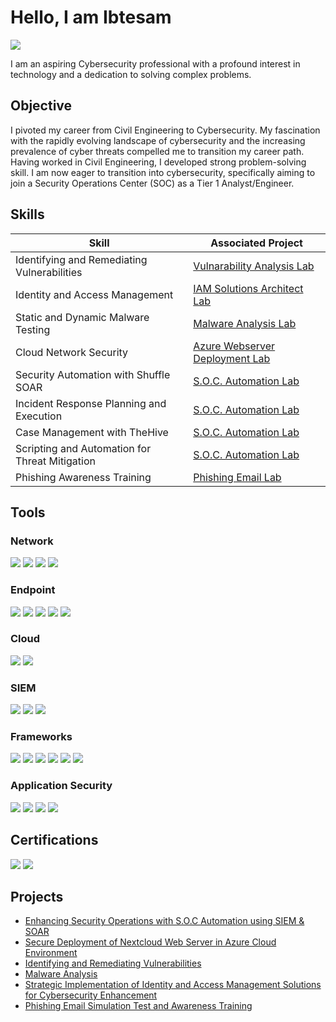 # Hello, I am Ibtesam
<a href="https://linkedin.com/in/md-ibtesam/"><img src="https://img.shields.io/badge/-LinkedIn-0072b1?&style=for-the-badge&logo=linkedin&logoColor=white" /></a>

I am an aspiring Cybersecurity professional with a profound interest in technology and a dedication to solving complex problems.

## Objective
I pivoted my career from Civil Engineering to Cybersecurity. My fascination with the rapidly evolving landscape of cybersecurity and the increasing prevalence of cyber threats compelled me to transition my career path. Having worked in Civil Engineering, I developed strong problem-solving skill. I am now eager to transition into cybersecurity, specifically aiming to join a Security Operations Center (SOC) as a Tier 1 Analyst/Engineer.

## Skills

| Skill                                         | Associated Project         |
|-----------------------------------------------|----------------------------|
| Identifying and Remediating Vulnerabilities | <a href="https://github.com/ibtesam5d/vulnerability">Vulnarability Analysis Lab</a>|
| Identity and Access Management | <a href="https://github.com/ibtesam5d/IAM">IAM Solutions Architect Lab</a>|
| Static and Dynamic Malware Testing | <a href="https://github.com/ibtesam5d/mal">Malware Analysis Lab</a>|
| Cloud Network Security | <a href="https://github.com/ibtesam5d/nextcloud">Azure Webserver Deployment Lab</a>|
| Security Automation with Shuffle SOAR         | <a href="https://github.com/ibtesam5d/wazuh">S.O.C. Automation Lab</a>|
| Incident Response Planning and Execution      | <a href="https://github.com/ibtesam5d/wazuh">S.O.C. Automation Lab</a>|
| Case Management with TheHive                  | <a href="https://github.com/ibtesam5d/wazuh">S.O.C. Automation Lab</a>|
| Scripting and Automation for Threat Mitigation | <a href="https://github.com/ibtesam5d/wazuh">S.O.C. Automation Lab</a>|
| Phishing Awareness Training | <a href="https://github.com/ibtesam5d/phishing-simulation">Phishing Email Lab</a>|

## Tools

### Network
<div>
    <img src="https://img.shields.io/badge/-Wireshark-1679A7?&style=for-the-badge&logo=Wireshark&logoColor=white" />
    <img src="https://img.shields.io/badge/-Suricata-EF3B2D?&style=for-the-badge&logo=Suricata&logoColor=white" />
    <img src="https://img.shields.io/badge/-Zeek-777BB4?&style=for-the-badge&logo=Zeek&logoColor=white" />
    <img src="https://img.shields.io/badge/-tcpdump-777BB4?style=for-the-badge&logo=Wireshark&logoColor=white" />

</div>

### Endpoint
<div>
    <img src="https://img.shields.io/badge/-Microsoft_Defender_for_Endpoint-00A4EF?&style=for-the-badge&logo=Microsoft&logoColor=white" />
    <img src="https://img.shields.io/badge/-Velociraptor-4B275F?&style=for-the-badge&logo=Velociraptor&logoColor=white" />
    <img src="https://img.shields.io/badge/-Linux-FCC624?style=for-the-badge&logo=Linux&logoColor=black" />
    <img src="https://img.shields.io/badge/-Windows-0078D6?style=for-the-badge&logo=Windows&logoColor=white" />
    <img src="https://img.shields.io/badge/-Active%20Directory-0052CC?style=for-the-badge&logo=Active%20Directory&logoColor=white" />
</div>

### Cloud
<div>
    <img src="https://img.shields.io/badge/-Microsoft%20Azure-0089D6?style=for-the-badge&logo=Microsoft%20Azure&logoColor=white" />
    <img src="https://img.shields.io/badge/-Amazon%20Web%20Services-232F3E?style=for-the-badge&logo=Amazon%20AWS&logoColor=white" />
</div>

### SIEM
<div>
    <img src="https://img.shields.io/badge/-Microsoft_Sentinel-0078D4?&style=for-the-badge&logo=Microsoft&logoColor=white" />
    <img src="https://img.shields.io/badge/-Wazuh%20SIEM-025E8C?style=for-the-badge&logo=Wazuh&logoColor=white" />
    <img src="https://img.shields.io/badge/-Splunk-000000?&style=for-the-badge&logo=Splunk&logoColor=white" />
</div>

### Frameworks
<div>
    <img src="https://img.shields.io/badge/-NIST%20CSF-000000?style=for-the-badge&logo=NIST&logoColor=white" />
    <img src="https://img.shields.io/badge/-ISO%2027001-003087?style=for-the-badge&logo=ISO&logoColor=white" />
    <img src="https://img.shields.io/badge/-MITRE-000000?style=for-the-badge&logo=MITRE&logoColor=white" />
    <img src="https://img.shields.io/badge/-Cyber%20Kill%20Chain-990000?style=for-the-badge&logoColor=white" />
    <img src="https://img.shields.io/badge/-Diamond%20Model-0000FF?style=for-the-badge&logoColor=white" />
    <img src="https://img.shields.io/badge/-Pyramid%20of%20Pain-FF3333?style=for-the-badge&logoColor=white" />
</div>

### Application Security
<div>
    <img src="https://img.shields.io/badge/-OWASP%20Top%2010-FF7F0F?style=for-the-badge&logo=OWASP&logoColor=white" />
    <img src="https://img.shields.io/badge/-SAST-FF5733?style=for-the-badge&logo=security&logoColor=white" />
    <img src="https://img.shields.io/badge/-DAST-FF5733?style=for-the-badge&logo=security&logoColor=white" />
    <img src="https://img.shields.io/badge/-SSDLC-33CC33?style=for-the-badge&logo=security&logoColor=white" />
</div>

## Certifications
<div>
  <img src="https://img.shields.io/badge/-Security%2B-FF0000?&style=for-the-badge&logo=CompTIA&logoColor=white" />
  <img src="https://img.shields.io/badge/-Google%20Cybersecurity-4285F4?style=for-the-badge&logo=Google&logoColor=white" />
</div>

## Projects
- <a href="https://github.com/ibtesam5d/wazuh">Enhancing Security Operations with S.O.C Automation using SIEM & SOAR</a>
- <a href="https://github.com/ibtesam5d/nextcloud">Secure Deployment of Nextcloud Web Server in Azure Cloud Environment</a>
- <a href="https://github.com/ibtesam5d/vulnerability">Identifying and Remediating Vulnerabilities</a>
- <a href="https://github.com/ibtesam5d/mal">Malware Analysis</a>
- <a href="https://github.com/ibtesam5d/IAM">Strategic Implementation of Identity and Access Management Solutions for Cybersecurity Enhancement</a>
- <a href="https://github.com/ibtesam5d/phishing-simulation">Phishing Email Simulation Test and Awareness Training</a>
<!--
**ibtesam5d/ibtesam5d** is a ✨ _special_ ✨ repository because its `README.md` (this file) appears on your GitHub profile.

Here are some ideas to get you started:

- 🔭 I’m currently working on ...
- 🌱 I’m currently learning ...
- 👯 I’m looking to collaborate on ...
- 🤔 I’m looking for help with ...
- 💬 Ask me about ...
- 📫 How to reach me: ...
- 😄 Pronouns: ...
- ⚡ Fun fact: ...
-->
